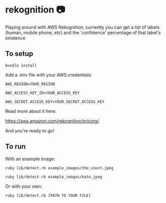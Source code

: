 # rekognition :camera:

Playing around with AWS Rekognition, currently you can get a list of labels (human, mobile phone, etc) and the 'confidence' percentage of that label's existence

## To setup

``bundle install``

Add a .env file with your AWS credentials:

``AWS_REGION=YOUR_REGION``

``AWS_ACCESS_KEY_ID=YOUR_ACCESS_KEY``

``AWS_SECRET_ACCESS_KEY=YOUR_SECRET_ACCESS_KEY``

Read more about it here:

https://aws.amazon.com/rekognition/pricing/

And you're ready to go!

## To run

With an example image:

``ruby lib/detect.rb example_images/the_count.jpeg``

``ruby lib/detect.rb example_images/kate.jpeg``

Or with your own:

``ruby lib/detect.rb [PATH TO YOUR FILE]``

